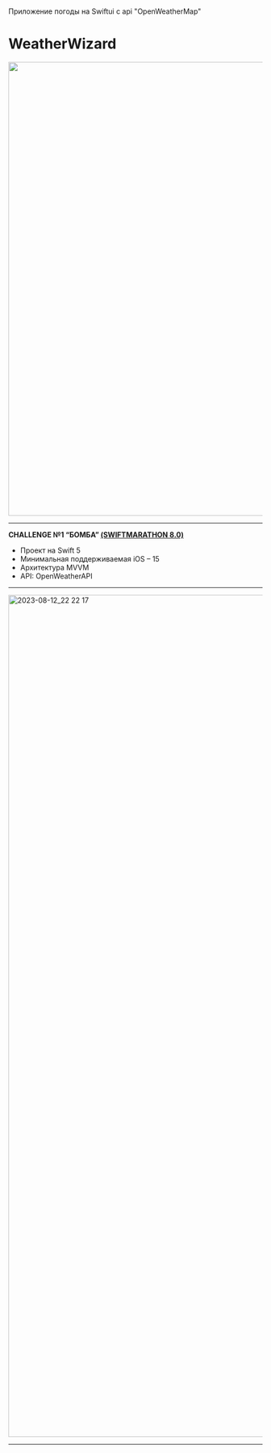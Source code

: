# 
Приложение погоды на Swiftui с api "OpenWeatherMap"

# WeatherWizard

<img src="https://github.com/dsm5e/WeatherWizard/assets/88927934/6ab6b018-6d0c-47c2-a8ed-61940256a39e" width="900">

---

**CHALLENGE №1 “БОМБА” [(SWIFTMARATHON 8.0)](https://t.me/swiftmarathon)**
* Проект на Swift 5
* Минимальная поддерживаемая iOS – 15
* Архитектура MVVM
* API: OpenWeatherAPI

---

<img width="1670" alt="2023-08-12_22 22 17" src="https://github.com/dsm5e/WeatherWizard/assets/88927934/339735eb-3ded-4af5-8608-555d6b4d3679">

---
